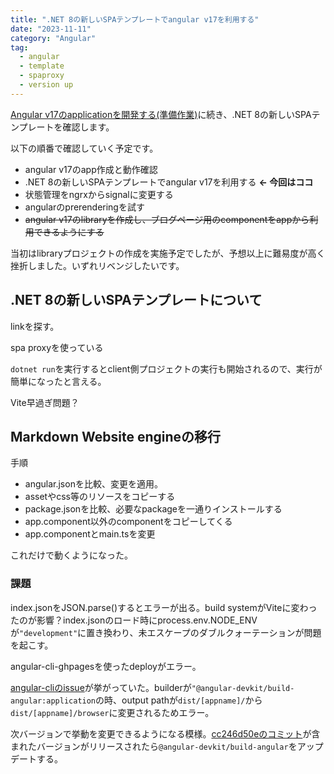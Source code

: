```yaml
---
title: ".NET 8の新しいSPAテンプレートでangular v17を利用する"
date: "2023-11-11"
category: "Angular"
tag:
  - angular
  - template
  - spaproxy
  - version up
---
```


[Angular v17のapplicationを開発する(準備作業)](doc/angular/angular_create_v17_project)<!--rehype:class=internal-link-->に続き、.NET 8の新しいSPAテンプレートを確認します。

以下の順番で確認していく予定です。

- angular v17のapp作成と動作確認
- .NET 8の新しいSPAテンプレートでangular v17を利用する **<- 今回はココ**
- 状態管理をngrxからsignalに変更する
- angularのprerenderingを試す
- ~~angular v17のlibraryを作成し、ブログページ用のcomponentをappから利用できるようにする~~

当初はlibraryプロジェクトの作成を実施予定でしたが、予想以上に難易度が高く挫折しました。いずれリベンジしたいです。


## .NET 8の新しいSPAテンプレートについて

linkを探す。

spa proxyを使っている

`dotnet run`を実行するとclient側プロジェクトの実行も開始されるので、実行が簡単になったと言える。

Vite早過ぎ問題？

## Markdown Website engineの移行

手順

- angular.jsonを比較、変更を適用。
- assetやcss等のリソースをコピーする
- package.jsonを比較、必要なpackageを一通りインストールする
- app.component以外のcomponentをコピーしてくる
- app.componentとmain.tsを変更

これだけで動くようになった。

### 課題

index.jsonをJSON.parse()するとエラーが出る。build systemがViteに変わったのが影響？index.jsonのロード時にprocess.env.NODE_ENVが`"development"`に置き換わり、未エスケープのダブルクォーテーションが問題を起こす。

angular-cli-ghpagesを使ったdeployがエラー。

[angular-cliのissue](https://github.com/angular/angular-cli/issues/26632)が挙がっていた。builderが`"@angular-devkit/build-angular:application`の時、output pathが`dist/[appname]/`から`dist/[appname]/browser`に変更されるためエラー。

次バージョンで挙動を変更できるようになる模様。[cc246d50eのコミット](https://github.com/angular/angular-cli/commit/cc246d50ea8d92289c8be8dc58b376358a899ad6)が含まれたバージョンがリリースされたら`@angular-devkit/build-angular`をアップデートする。
